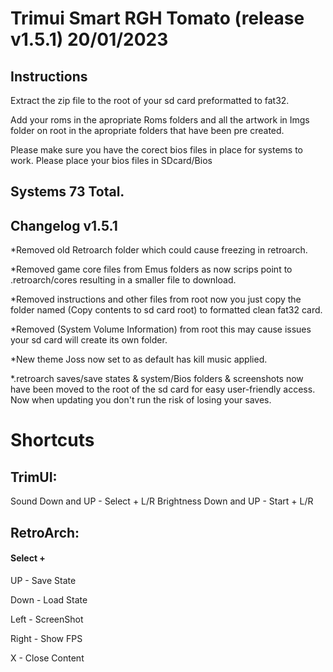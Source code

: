 # Trimui Smart RGH Tomato (release v1.5.1) 20/01/2023 

## Instructions
Extract the zip file to the root of your sd card preformatted to fat32.

Add your roms in the apropriate Roms folders and all the artwork in Imgs folder on root in the apropriate folders that have been pre created.

Please make sure you have the corect bios files in place for systems to work. Please place your bios files in SDcard/Bios


## Systems 73 Total.
## Changelog v1.5.1


*Removed old Retroarch folder which could cause freezing in retroarch.

*Removed game core files from Emus folders as now scrips point to .retroarch/cores resulting in a smaller file to download.

*Removed instructions and other files from root now you just copy the folder named (Copy contents to sd card root) to formatted clean fat32 card.

*Removed (System Volume Information) from root this may cause issues your sd card will create its own folder.

*New theme Joss now set to as default has kill music applied.

*.retroarch saves/save states & system/Bios folders & screenshots now have been moved to the root of the sd card for easy user-friendly access. Now when updating you don't run the risk of losing your saves.


# Shortcuts
## TrimUI:
Sound Down and UP - Select + L/R
Brightness Down and UP - Start + L/R

## RetroArch:
#### Select +
UP - Save State

Down - Load State

Left - ScreenShot

Right - Show FPS

X - Close Content
